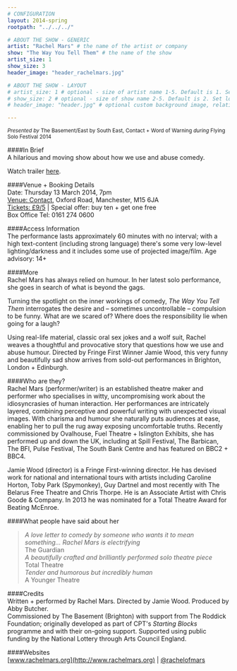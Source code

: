 ```yaml
---
# CONFIGURATION
layout: 2014-spring
rootpath: "../../../"

# ABOUT THE SHOW - GENERIC
artist: "Rachel Mars" # the name of the artist or company
show: "The Way You Tell Them" # the name of the show
artist_size: 1
show_size: 3
header_image: "header_rachelmars.jpg"

# ABOUT THE SHOW - LAYOUT
# artist_size: 1 # optional - size of artist name 1-5. Default is 1. Set longer names to lower values
# show_size: 2 # optional - size of show name 2-5. Default is 2. Set longer names to lower values
# header_image: "header.jpg" # optional custom background image, relative to current page

---
```

<small>*Presented by* The Basement/East by South East, Contact + Word of Warning *during* Flying Solo Festival 2014</small>       
           
####In Brief        
A hilarious and moving show about how we use and abuse comedy.         
             
Watch trailer [here](http://youtu.be/2p02Jf-Z344).                  
            
####Venue + Booking Details    
Date: Thursday 13 March 2014, 7pm     
[Venue: Contact](http://contactmcr.com/visit/getting-here/), Oxford Road, Manchester, M15 6JA    
[Tickets: £9/5](http://contactmcr.com/whats-on/13068-fs2014-rachel-mars-the-way-you-tell-them/booking) | Special offer: buy ten + get one free     
Box Office Tel: 0161 274 0600     
        
####Access Information           
The performance lasts approximately 60 minutes with no interval; with a high text-content (including strong language) there's some very low-level lighting/darkness and it includes some use of projected image/film. Age advisory: 14+         
        
####More            
Rachel Mars has always relied on humour. In her latest solo performance, she goes in search of what is beyond the gags.                 
           
Turning the spotlight on the inner workings of comedy, *The Way You Tell Them* interrogates the desire and – sometimes uncontrollable – compulsion to be funny. What are we scared of? Where does the responsibility lie when going for a laugh?             
            
Using real-life material, classic oral sex jokes and a wolf suit, Rachel weaves a thoughtful and provocative story that questions how we use and abuse humour. Directed by Fringe First Winner Jamie Wood, this very funny and beautifully sad show arrives from sold-out performances in Brighton, London + Edinburgh.            
              
####Who are they?      
Rachel Mars (performer/writer) is an established theatre maker and performer who specialises in witty, uncompromising work about the idiosyncrasies of human interaction. Her performances are intricately layered, combining perceptive and powerful writing with unexpected visual images. With charisma and humour she naturally puts audiences at ease, enabling her to pull the rug away exposing uncomfortable truths. Recently commissioned by Ovalhouse, Fuel Theatre + Islington Exhibits, she has performed up and down the UK, including at Spill Festival, The Barbican, The BFI, Pulse Festival, The South Bank Centre and has featured on BBC2 + BBC4.             
           
Jamie Wood (director) is a Fringe First-winning director. He has devised work for national and international tours with artists including Caroline Horton, Toby Park (Spymonkey), Guy Dartnel and most recently with The Belarus Free Theatre and Chris Thorpe. He is an Associate Artist with Chris Goode & Company. In 2013 he was nominated for a Total Theatre Award for Beating McEnroe.               
               
####What people have said about her     
>*A love letter to comedy by someone who wants it to mean something... Rachel Mars is electrifying*<br>The Guardian           
>*A beautifully crafted and brilliantly performed solo theatre piece*<br>Total Theatre         
>*Tender and humorous but incredibly human*<br>A Younger Theatre            
           
####Credits       
Written + performed by Rachel Mars. Directed by Jamie Wood. Produced by Abby Butcher.              
Commissioned by The Basement (Brighton) with support from The Roddick Foundation; originally developed as part of CPT's *Starting Blocks* programme and with their on-going support. Supported using public funding by the National Lottery through Arts Council England.         
        
####Websites        
[www.rachelmars.org](http://www.rachelmars.org) | [@rachelofmars](https://twitter.com/rachelofmars)
